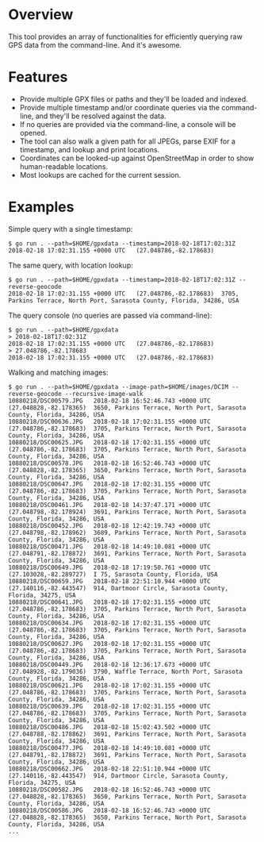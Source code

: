 # Overview

This tool provides an array of functionalities for efficiently querying raw GPS data from the command-line. And it's awesome.


# Features

- Provide multiple GPX files or paths and they'll be loaded and indexed.
- Provide multiple timestamp and/or coordinate queries via the command-line, and they'll be resolved against the data.
- If no queries are provided via the command-line, a console will be opened.
- The tool can also walk a given path for all JPEGs, parse EXIF for a timestamp, and lookup and print locations.
- Coordinates can be looked-up against OpenStreetMap in order to show human-readable locations.
- Most lookups are cached for the current session.


# Examples

Simple query with a single timestamp:

```
$ go run . --path=$HOME/gpxdata --timestamp=2018-02-18T17:02:31Z
2018-02-18 17:02:31.155 +0000 UTC   (27.048786,-82.178683)
```

The same query, with location lookup:

```
$ go run . --path=$HOME/gpxdata --timestamp=2018-02-18T17:02:31Z --reverse-geocode
2018-02-18 17:02:31.155 +0000 UTC   (27.048786,-82.178683)  3705, Parkins Terrace, North Port, Sarasota County, Florida, 34286, USA
```


The query console (no queries are passed via command-line):

```
$ go run . --path=$HOME/gpxdata
> 2018-02-18T17:02:31Z
2018-02-18 17:02:31.155 +0000 UTC   (27.048786,-82.178683)
> 27.048786,-82.178683
2018-02-18 17:02:31.155 +0000 UTC   (27.048786,-82.178683)
```


Walking and matching images:

```
$ go run . --path=$HOME/gpxdata --image-path=$HOME/images/DCIM --reverse-geocode --recursive-image-walk
10880218/DSC00579.JPG   2018-02-18 16:52:46.743 +0000 UTC   (27.048828,-82.178365)  3650, Parkins Terrace, North Port, Sarasota County, Florida, 34286, USA
10880218/DSC00636.JPG   2018-02-18 17:02:31.155 +0000 UTC   (27.048786,-82.178683)  3705, Parkins Terrace, North Port, Sarasota County, Florida, 34286, USA
10880218/DSC00625.JPG   2018-02-18 17:02:31.155 +0000 UTC   (27.048786,-82.178683)  3705, Parkins Terrace, North Port, Sarasota County, Florida, 34286, USA
10880218/DSC00578.JPG   2018-02-18 16:52:46.743 +0000 UTC   (27.048828,-82.178365)  3650, Parkins Terrace, North Port, Sarasota County, Florida, 34286, USA
10880218/DSC00647.JPG   2018-02-18 17:02:31.155 +0000 UTC   (27.048786,-82.178683)  3705, Parkins Terrace, North Port, Sarasota County, Florida, 34286, USA
10880218/DSC00461.JPG   2018-02-18 14:37:47.171 +0000 UTC   (27.048798,-82.178924)  3691, Parkins Terrace, North Port, Sarasota County, Florida, 34286, USA
10880218/DSC00452.JPG   2018-02-18 12:42:19.743 +0000 UTC   (27.048798,-82.178962)  3689, Parkins Terrace, North Port, Sarasota County, Florida, 34286, USA
10880218/DSC00471.JPG   2018-02-18 14:49:10.081 +0000 UTC   (27.048791,-82.178872)  3691, Parkins Terrace, North Port, Sarasota County, Florida, 34286, USA
10880218/DSC00649.JPG   2018-02-18 17:19:50.761 +0000 UTC   (27.103028,-82.289727)  I 75, Sarasota County, Florida, USA
10880218/DSC00659.JPG   2018-02-18 22:51:10.944 +0000 UTC   (27.140116,-82.443547)  914, Dartmoor Circle, Sarasota County, Florida, 34275, USA
10880218/DSC00641.JPG   2018-02-18 17:02:31.155 +0000 UTC   (27.048786,-82.178683)  3705, Parkins Terrace, North Port, Sarasota County, Florida, 34286, USA
10880218/DSC00634.JPG   2018-02-18 17:02:31.155 +0000 UTC   (27.048786,-82.178683)  3705, Parkins Terrace, North Port, Sarasota County, Florida, 34286, USA
10880218/DSC00627.JPG   2018-02-18 17:02:31.155 +0000 UTC   (27.048786,-82.178683)  3705, Parkins Terrace, North Port, Sarasota County, Florida, 34286, USA
10880218/DSC00449.JPG   2018-02-18 12:36:17.673 +0000 UTC   (27.048928,-82.179036)  3790, Waffle Terrace, North Port, Sarasota County, Florida, 34286, USA
10880218/DSC00621.JPG   2018-02-18 17:02:31.155 +0000 UTC   (27.048786,-82.178683)  3705, Parkins Terrace, North Port, Sarasota County, Florida, 34286, USA
10880218/DSC00639.JPG   2018-02-18 17:02:31.155 +0000 UTC   (27.048786,-82.178683)  3705, Parkins Terrace, North Port, Sarasota County, Florida, 34286, USA
10880218/DSC00486.JPG   2018-02-18 15:02:43.502 +0000 UTC   (27.048788,-82.178862)  3691, Parkins Terrace, North Port, Sarasota County, Florida, 34286, USA
10880218/DSC00477.JPG   2018-02-18 14:49:10.081 +0000 UTC   (27.048791,-82.178872)  3691, Parkins Terrace, North Port, Sarasota County, Florida, 34286, USA
10880218/DSC00662.JPG   2018-02-18 22:51:10.944 +0000 UTC   (27.140116,-82.443547)  914, Dartmoor Circle, Sarasota County, Florida, 34275, USA
10880218/DSC00582.JPG   2018-02-18 16:52:46.743 +0000 UTC   (27.048828,-82.178365)  3650, Parkins Terrace, North Port, Sarasota County, Florida, 34286, USA
10880218/DSC00586.JPG   2018-02-18 16:52:46.743 +0000 UTC   (27.048828,-82.178365)  3650, Parkins Terrace, North Port, Sarasota County, Florida, 34286, USA
...
```

